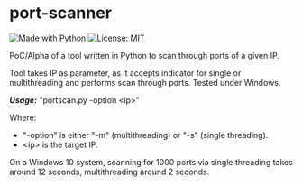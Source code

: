 # port-scanner
[![Made with Python](https://img.shields.io/badge/Made%20with-Python-blue.svg)](https://www.python.org/)
[![License: MIT](https://img.shields.io/badge/License-MIT-red.svg)](https://opensource.org/licenses/MIT)

PoC/Alpha of a tool written in Python to scan through ports of a given IP.

Tool takes IP as parameter, as it accepts indicator for single or multithreading and performs scan through ports. Tested under Windows.

***Usage:*** "portscan.py -option \<ip>"

Where:

* "-option" is either "-m" (multithreading) or "-s" (single threading).
* \<ip> is the target IP.

On a Windows 10 system, scanning for 1000 ports via single threading takes around 12 seconds, multithreading around 2 seconds.  
